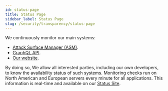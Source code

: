 ```yaml
---
id: status-page
title: Status Page
sidebar_label: Status Page
slug: /security/transparency/status-page
---
```


We continuously monitor our main systems:

- [Attack Surface Manager (ASM)](https://app.fluidattacks.com/).
- [GraphQL API](https://app.fluidattacks.com/api).
- [Our website](https://fluidattacks.com/).

By doing so,
We allow all interested parties,
including our own developers,
to know the availability status of such systems.
Monitoring checks run on North American
and European servers every minute for all applications.
This information is real-time
and available on our
[Status Site](https://status.fluidattacks.com/).
